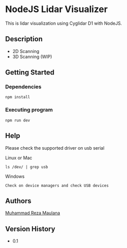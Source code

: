 # NodeJS Lidar Visualizer
This is lidar visualization using Cyglidar D1 with NodeJS.
## Description
* 2D Scanning
* 3D Scanning (WIP)
## Getting Started
### Dependencies
` npm install `


### Executing program
` npm run dev `

## Help
Please check the supported driver on usb  serial 

Linux or Mac
```
ls /dev/ | grep usb
```

Windows 
```
Check on device managers and check USB devices
```
## Authors
[Muhammad Reza Maulana](https://linkedin.com/in/mrezzaaa)
## Version History
* 0.1
